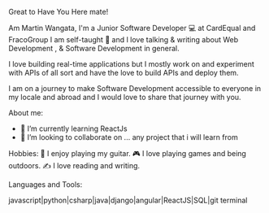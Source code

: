 Great to Have You Here mate!

Am Martin Wangata, I'm a Junior Software Developer 💻 at  CardEqual and FracoGroup 
I am self-taught 🚀 and I love talking & writing about Web Development , & Software Development in general.

I love building real-time applications but I mostly work on and experiment with APIs of all sort and have the love to build APIs and deploy them.

I am on a journey to make Software Development accessible to everyone in my locale and abroad and I would love to share that journey with you.

About me:
- 🌱 I’m currently learning ReactJs
- 💞️ I’m looking to collaborate on ... any project that i will learn from

Hobbies:
🎸   I enjoy playing my guitar.
🎮   I love playing games and being outdoors.
✍️   I love reading and writing.

Languages and Tools:

javascript|python|csharp|java|django|angular|ReactJS|SQL|git terminal
